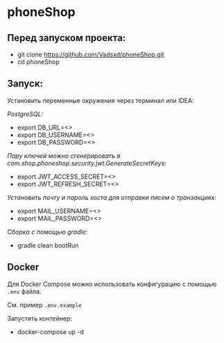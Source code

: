 # phoneShop
## Перед запуском проекта:

+ git clone https://github.com/Vadsxd/phoneShop.git
+ cd phoneShop
  
## Запуск:

Установить переменные окружения через терминал или IDEA:

*PostgreSQL:*
+ export DB_URL=<>
+ export DB_USERNAME=<>
+ export DB_PASSWORD=<>

*Пару ключей можно сгенерировать в com.shop.phoneshop.security.jwt.GenerateSecretKeys:*
+ export JWT_ACCESS_SECRET=<>
+ export JWT_REFRESH_SECRET=<>

*Установить почту и пароль хоста для отправки писем о транзакциях:*
+ export MAIL_USERNAME=<>
+ export MAIL_PASSWORD=<>

*Сборка с помощью gradle:*
+ gradle clean bootRun

## Docker
Для Docker Compose можно использовать конфигурацию с помощью `.env` файла.

См. пример `.env.example`

Запустить контейнер:
+ docker-compose up -d